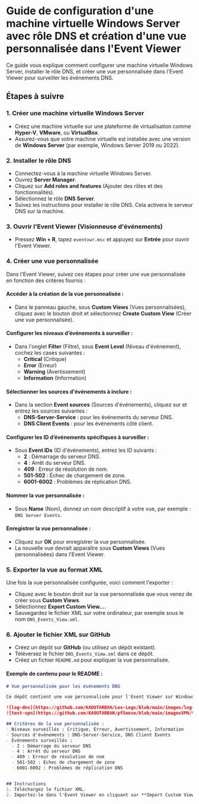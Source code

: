 
# Guide de configuration d'une machine virtuelle Windows Server avec rôle DNS et création d'une vue personnalisée dans l'Event Viewer

Ce guide vous explique comment configurer une machine virtuelle Windows Server, installer le rôle DNS, et créer une vue personnalisée dans l'Event Viewer pour surveiller les événements DNS.

## Étapes à suivre

### 1. Créer une machine virtuelle Windows Server
- Créez une machine virtuelle sur une plateforme de virtualisation comme **Hyper-V**, **VMware**, ou **VirtualBox**.
- Assurez-vous que votre machine virtuelle est installée avec une version de **Windows Server** (par exemple, Windows Server 2019 ou 2022).

### 2. Installer le rôle DNS
- Connectez-vous à la machine virtuelle Windows Server.
- Ouvrez **Server Manager**.
- Cliquez sur **Add roles and features** (Ajouter des rôles et des fonctionnalités).
- Sélectionnez le rôle **DNS Server**.
- Suivez les instructions pour installer le rôle DNS. Cela activera le serveur DNS sur la machine.

### 3. Ouvrir l'Event Viewer (Visionneuse d'événements)
- Pressez **Win + R**, tapez `eventvwr.msc` et appuyez sur **Entrée** pour ouvrir l'Event Viewer.

### 4. Créer une vue personnalisée
Dans l'Event Viewer, suivez ces étapes pour créer une vue personnalisée en fonction des critères fournis :

#### Accéder à la création de la vue personnalisée :
- Dans le panneau gauche, sous **Custom Views** (Vues personnalisées), cliquez avec le bouton droit et sélectionnez **Create Custom View** (Créer une vue personnalisée).

#### Configurer les niveaux d’événements à surveiller :
- Dans l'onglet **Filter** (Filtre), sous **Event Level** (Niveau d'événement), cochez les cases suivantes :
  - **Critical** (Critique)
  - **Error** (Erreur)
  - **Warning** (Avertissement)
  - **Information** (Information)

#### Sélectionner les sources d'événements à inclure :
- Dans la section **Event sources** (Sources d'événements), cliquez sur **<All Event Sources>** et entrez les sources suivantes :
  - **DNS-Server-Service** : pour les événements du serveur DNS.
  - **DNS Client Events** : pour les événements côté client.

#### Configurer les ID d’événements spécifiques à surveiller :
- Sous **Event IDs** (ID d'événements), entrez les ID suivants :
  - **2** : Démarrage du serveur DNS.
  - **4** : Arrêt du serveur DNS.
  - **409** : Erreur de résolution de nom.
  - **501-502** : Échec de chargement de zone.
  - **6001-6002** : Problèmes de réplication DNS.

#### Nommer la vue personnalisée :
- Sous **Name** (Nom), donnez un nom descriptif à votre vue, par exemple : `DNS Server Events`.

#### Enregistrer la vue personnalisée :
- Cliquez sur **OK** pour enregistrer la vue personnalisée.
- La nouvelle vue devrait apparaître sous **Custom Views** (Vues personnalisées) dans l'Event Viewer.

### 5. Exporter la vue au format XML
Une fois la vue personnalisée configurée, voici comment l'exporter :

- Cliquez avec le bouton droit sur la vue personnalisée que vous venez de créer sous **Custom Views**.
- Sélectionnez **Export Custom View...**.
- Sauvegardez le fichier XML sur votre ordinateur, par exemple sous le nom `DNS_Events_View.xml`.

### 6. Ajouter le fichier XML sur GitHub
- Créez un dépôt sur **GitHub** (ou utilisez un dépôt existant).
- Téléversez le fichier `DNS_Events_View.xml` dans ce dépôt.
- Créez un fichier `README.md` pour expliquer la vue personnalisée.

#### Exemple de contenu pour le README :
```markdown
# Vue personnalisée pour les événements DNS

Ce dépôt contient une vue personnalisée pour l'Event Viewer sur Windows Server afin de surveiller les événements liés au service DNS et son état.

![log-dns](https://github.com/KAOUTARBAH/Les-Logs/blob/main/images/log-dns.png)
![test-vpn](https://github.com/KAOUTARBAH/pfSense/blob/main/imagesVPN/test-vpn.png)

## Critères de la vue personnalisée :
- Niveaux surveillés : Critique, Erreur, Avertissement, Information
- Sources d'événements : DNS-Server-Service, DNS Client Events
- Événements surveillés :
  - 2 : Démarrage du serveur DNS
  - 4 : Arrêt du serveur DNS
  - 409 : Erreur de résolution de nom
  - 501-502 : Échec de chargement de zone
  - 6001-6002 : Problèmes de réplication DNS


## Instructions
1. Téléchargez le fichier XML.
2. Importez-le dans l'Event Viewer en cliquant sur **Import Custom View**.
